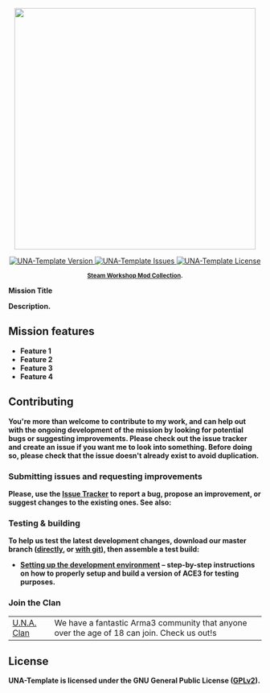 <p align="center">
    <img src="https://github.com/EchoTwoZero/UNA-Template/blob/master/extras/assets/logo/una_title.jpg?raw=true" width="480">
</p>

<p align="center">
    <a href="https://github.com/EchoTwoZero/UNA-Template/releases/latest">
        <img src="https://img.shields.io/badge/Version-1.00-blue.svg?style=flat-square" alt="UNA-Template Version">
    </a>
    <a href="https://github.com/EchoTwoZero/UNA-Template/issues">
        <img src="https://img.shields.io/github/issues-raw/EchoTwoZero/UNA-Template.svg?style=flat-square&label=Issues" alt="UNA-Template Issues">
    </a>
    <a href="https://github.com/EchoTwoZero/UNA-Template/blob/master/LICENSE">
        <img src="https://img.shields.io/badge/License-GPLv2-red.svg?style=flat-square" alt="UNA-Template License">
    </a>
</p>

<p align="center">
    <sup><strong><a href="http://steamcommunity.com/sharedfiles/filedetails/?id=1286303509">Steam Workshop Mod Collection</a>.<br/>
</p>

**Mission Title** 

Description.

## Mission features

- Feature 1
- Feature 2
- Feature 3
- Feature 4

## Contributing

You're more than welcome to contribute to my work, and can help out with the ongoing development of the mission by looking for potential bugs or suggesting improvements. Please check out the issue tracker and create an issue if you want me to look into something.  Before doing so, please check that the issue doesn't already exist to avoid duplication.

### Submitting issues and requesting improvements

Please, use the [Issue Tracker](https://github.com/EchoTwoZero/UNA-Template/issues) to report a bug, propose an improvement, or suggest changes to the existing ones. See also:

### Testing & building

To help us test the latest development changes, download our master branch ([directly](https://github.com/acemod/ACE3/archive/master.zip), or [with git](https://help.github.com/articles/fetching-a-remote/)), then assemble a test build:

- [Setting up the development environment](https://ace3mod.com/wiki/development/setting-up-the-development-environment.html) – step-by-step instructions on how to properly setup and build a version of ACE3 for testing purposes.

### Join the Clan

<table>
  <tr>
    <td><a href="https://united-nations-army.eu/">U.N.A. Clan</a></td>
    <td>We have a fantastic Arma3 community that anyone over the age of 18 can join.  Check us out!s</td>
  </tr>
</table>

## License

UNA-Template is licensed under the GNU General Public License ([GPLv2](https://github.com/EchoTwoZero/UNA-Template/blob/master/LICENSE)).
